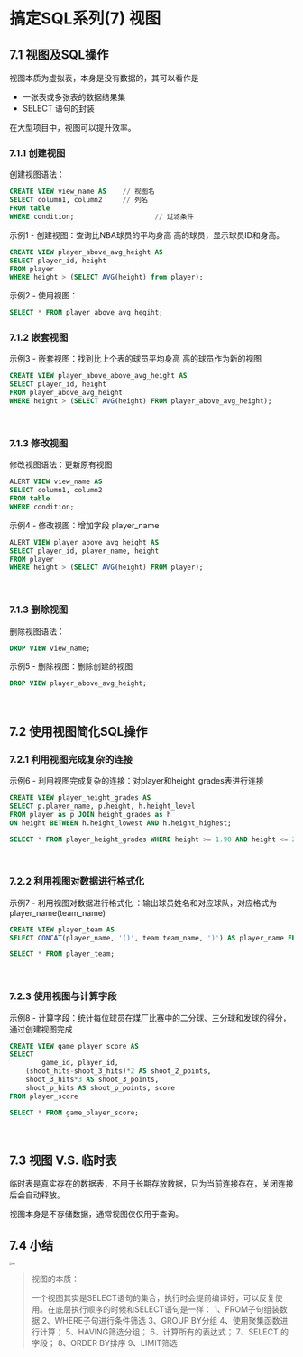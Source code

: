 # 搞定SQL系列(7) 视图

## 7.1 视图及SQL操作

视图本质为虚拟表，本身是没有数据的，其可以看作是

- 一张表或多张表的数据结果集
- SELECT 语句的封装

在大型项目中，视图可以提升效率。

### 7.1.1 创建视图

创建视图语法：

```sql
CREATE VIEW view_name AS 	// 视图名
SELECT column1, column2		// 列名
FROM table
WHERE condition;					// 过滤条件
```

示例1 - 创建视图：查询比NBA球员的平均身高 高的球员，显示球员ID和身高。

```sql
CREATE VIEW player_above_avg_height AS 
SELECT player_id, height
FROM player
WHERE height > (SELECT AVG(height) from player);
```

示例2 - 使用视图：

```sql
SELECT * FROM player_above_avg_hegiht;
```

### 7.1.2 嵌套视图

示例3 - 嵌套视图：找到比上个表的球员平均身高 高的球员作为新的视图

```sql
CREATE VIEW player_above_above_avg_height AS 
SELECT player_id, height
FROM player_above_avg_height 
WHERE height > (SELECT AVG(height) FROM player_above_avg_height);
```

</br>

### 7.1.3 修改视图

修改视图语法：更新原有视图

```sql
ALERT VIEW view_name AS
SELECT column1, column2
FROM table
WHERE condition;
```

示例4 - 修改视图：增加字段 player_name

```sql
ALERT VIEW player_above_avg_height AS
SELECT player_id, player_name, height
FROM player
WHERE height > (SELECT AVG(height) FROM player);
```

</br>

### 7.1.3 删除视图

删除视图语法：

```sql
DROP VIEW view_name;
```

示例5 - 删除视图：删除创建的视图

```sql
DROP VIEW player_above_avg_height;
```

</br>

## 7.2 使用视图简化SQL操作

### 7.2.1 利用视图完成复杂的连接

示例6 - 利用视图完成复杂的连接：对player和height_grades表进行连接

```sql
CREATE VIEW player_height_grades AS 
SELECT p.player_name, p.height, h.height_level
FROM player as p JOIN height_grades as h
ON height BETWEEN h.height_lowest AND h.height_highest;
```

```sql
SELECT * FROM player_height_grades WHERE height >= 1.90 AND height <= 2.08;
```

</br>

### 7.2.2 利用视图对数据进行格式化 

示例7 - 利用视图对数据进行格式化 ：输出球员姓名和对应球队，对应格式为player_name(team_name)

```sql
CREATE VIEW player_team AS
SELECT CONCAT(player_name, '()', team.team_name, ')') AS player_name FROM player JOIN team WHERE player.team_id = team.team_id;
```

```sql
SELECT * FROM player_team;
```

</br>

### 7.2.3 使用视图与计算字段

示例8 - 计算字段：统计每位球员在煤厂比赛中的二分球、三分球和发球的得分，通过创建视图完成

```sql
CREATE VIEW game_player_score AS
SELECT 
		game_id, player_id, 
    (shoot_hits-shoot_3_hits)*2 AS shoot_2_points,
    shoot_3_hits*3 AS shoot_3_points, 
    shoot_p_hits AS shoot_p_points, score  
FROM player_score
```

```sql
SELECT * FROM game_player_score;
```

</br>

## 7.3 视图 V.S. 临时表

临时表是真实存在的数据表，不用于长期存放数据，只为当前连接存在，关闭连接后会自动释放。

视图本身是不存储数据，通常视图仅仅用于查询。



## 7.4 小结

<img src="https://static001.geekbang.org/resource/image/8a/30/8afa99e7d1ac1de2c802cf0c61004b30.jpg" alt="img" style="zoom:24%;" />

> 视图的本质：
>
> 一个视图其实是SELECT语句的集合，执行时会提前编译好，可以反复使用。在底层执行顺序的时候和SELECT语句是一样：
> 1、FROM子句组装数据
> 2、WHERE子句进行条件筛选
> 3、GROUP BY分组
> 4、使用聚集函数进行计算；
> 5、HAVING筛选分组；
> 6、计算所有的表达式；
> 7、SELECT 的字段；
> 8、ORDER BY排序
> 9、LIMIT筛选





